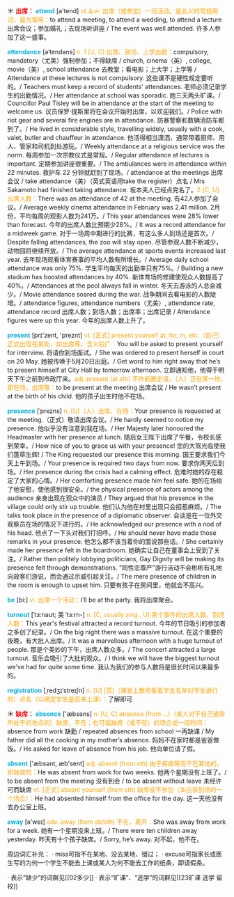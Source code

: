 ☀ <font color="red">**出席：**</font>
<font color="sky blue">**attend**</font> [ə'tend] 
<font color="orange">vt.＆vi. 出席（或参加）一场活动。是此义的常规用词，最为常用：</font>to attend a meeting, to attend a wedding, to attend a lecture 出席会议；参加婚礼；去现场听讲座 / The event was well attended. 许多人参加了这一盛事。
           
<font color="sky blue">**attendance**</font> [əˈtendəns]
<font color="orange">n. 1 [U, C] 出席、到场、上学出勤：</font>compulsory, mandatory（尤美）强制参加；不得缺席 / church, cinema（英）, college, movie（美）, school attendance 去教堂；看电影；上大学；上学等 / Attendance at these lectures is not compulsory. 这些课不是硬性规定要听的。/ Teachers must keep a record of students' attendances. 老师必须记录学生的出勤情况。/ Her attendance at school was sporadic. 她三天两头旷课。/ Councillor Paul Tisley will be in attendance at the start of the meeting to welcome us. 议员保罗·提斯里将在会议开始时出席，以欢迎我们。/ Police with riot gear and several fire engines are in attendance. 防暴警察和数辆消防车都到了。/ He lived in considerable style, travelling widely, usually with a cook, valet, butler and chauffeur in attendance. 他活得相当潇洒，通常带着厨师、用人、管家和司机到处游玩。/ Weekly attendance at a religious service was the norm. 每周参加一次宗教仪式是常规。/ Regular attendance at lectures is important. 定期参加讲座很重要。/ The ambulances were in attendance within 22 minutes. 救护车 22 分钟就赶到了现场。/ attendance at the meetings 出席会议 / take attendance（美）（英式英语用take the register）点名 / Mrs Sakamoto had finished taking attendance. 坂本夫人已经点完名了。<font color="orange">2 [C, U] 出席人数：</font>There was an attendance of 42 at the meeting. 有42人参加了会议。/ Average weekly cinema attendance in February was 2.41 million. 2月份，平均每周的观影人数为241万。/ This year attendances were 28% lower than forecast. 今年的出席人数比预期少28%。/ It was a record attendance for a midweek game. 对于一场周中期进行的比赛，有这么多人到场还是首次。/ Despite falling attendances, the zoo will stay open. 尽管参观人数不断减少，动物园将继续开放。/ The average attendance at sports events increased last year. 去年现场观看体育赛事的平均人数有所增长。/ Average daily school attendance was only 75%. 学生平均每天的出勤率只有75%。/ Building a new stadium has boosted attendances by 40%. 新体育场的修建使观众人数提高了 40%。/ Attendances at the pool always fall in winter. 冬天去游泳的人总会减少。/ Movie attendance soared during the war. 战争期间去看电影的人数陡增。/ attendance figures, attendance numbers（尤美）, attendance rate, attendance record 出席人数；到场人数；出席率；出席记录 / Attendance figures were up this year. 今年的出席人数上升了。

<font color="sky blue">**present**</font> [prɪ'zent, 'preznt] 
<font color="orange">vt. [正式] present yourself at, for, in, etc.（自己）正式出现在某处，如出席等。含义较广：</font>You will be asked to present yourself for interview. 将请你到场面试。/ She was ordered to present herself in court on 20 May. 她被传唤于5月20日出庭。/ Get word to him right away that he’s to present himself at City Hall by tomorrow afternoon. 立即通知他，他得于明天下午之前到市政厅来。<font color="orange">adj. present (at sth) 不作前置定语，（人）正在某一地，即在场，出席等：</font>to be present at the meeting 出席会议 / He wasn’t present at the birth of his child. 他的孩子出生时他不在场。
           
<font color="sky blue">**presence**</font> [ˈprezns]
<font color="orange">n. [U]（人）出席、在场：</font>Your presence is requested at the meeting.（正式）敬请出席会议。/ He hardly seemed to notice my presence. 他似乎没有注意到我在场。/ Her Majesty later honoured the Headmaster with her presence at lunch. 随后女王陛下出席了午餐，令校长感到荣幸。/ How nice of you to grace us with your presence! 您的大驾光临使我们蓬荜生辉! / The King requested our presence this morning. 国王要求我们今天上午到场。/ Your presence is required two days from now. 要求你两天后到场。/ Her presence during the crisis had a calming effect. 危难时她的存在稳定了大家的心情。/ Her comforting presence made him feel safe. 她的在场给了他安慰，使他感到很安全。/ the physical presence of actors among the audience 亲身出现在观众中的演员 / They argued that his presence in the village could only stir up trouble. 他们认为他在村里出现只会招惹麻烦。/ The talks took place in the presence of a diplomatic observer. 会谈是在一位外交观察员在场的情况下进行的。/ He acknowledged our presence with a nod of his head. 他点了一下头对我们打招呼。/ He should never have made those remarks in your presence. 他怎么都不该当着你的面说那些话。/ She certainly made her presence felt in the boardroom. 她确实让自己在董事会上受到了关注。/ Rather than politely lobbying politicians, Gay Dignity will be making its presence felt through demonstrations. “同性恋尊严”游行活动不会彬彬有礼地向政客们游说，而会通过示威引起关注。/ The mere presence of children in the room is enough to upset him. 只要有孩子在房间里，他就会不高兴。

<font color="sky blue">**be**</font> [bi:] 
<font color="orange">vi. 出席一个活动：</font>I’ll be at the party. 我将出席聚会。
           
<font color="sky blue">**turnout**</font> [ˈtɜ:naʊt; 美 ˈtɜ:rn-]
<font color="orange">n. [C, usually sing., U] 某个事件的出席人数、到场人数：</font>This year's festival attracted a record turnout. 今年的节日吸引的参加者之多创了纪录。/ On the big night there was a massive turnout. 在这个重要的夜晚，有大批人出席。/ It was a marvellous afternoon with a huge turnout of people. 那是个美妙的下午，出席人数众多。/ The concert attracted a large turnout. 音乐会吸引了大批的观众。/ I think we will have the biggest turnout we've had for quite some time. 我认为我们的参与人数将是很长时间以来最多的。
           
<font color="sky blue">**registration**</font> [ˌredʒɪˈstreɪʃn]
<font color="orange">n. [U] [英]（课堂上教师看着学生名单对学生进行的）点名（以确定学生是否来上课）：</font>了解即可

☀ <font color="red">**缺席：**</font>
<font color="sky blue">**absence**</font> ['æbsəns] 
<font color="orange">n. [U, C] absence (from ...)（某人对于自己通常所处于的地点的）缺席，不在；也可指缺席（或不在）的场合或一段时间：</font>absence from work 缺勤 / repeated absences from school 一再缺课 / My father did all the cooking in my mother’s absence. 妈妈不在家时都是爸爸做饭。/ He asked for leave of absence from his job. 他向单位请了假。

<font color="sky blue">**absent**</font> ['æbsənt, æb'sent] 
<font color="orange">adj. absent (from sth) 由于疾病等而不在某地的，即缺席的：</font>He was absent from work for two weeks. 他两个星期没有上班了。/ to be absent from the meeting 没有到会 / to be absent without leave 未经许可而缺席 <font color="orange">vt. [正式] absent yourself (from sth) 缺席或不参加（本应该到场的一个场合）：</font>He had absented himself from the office for the day. 这一天他没有去办公室上班。

<font color="sky blue">**away**</font> [ə'weɪ] 
<font color="orange">adv. away (from sb/sth) 不在，离开：</font>She was away from work for a week. 她有一个星期没来上班。/ There were ten children away yesterday. 昨天有十个孩子缺席。/ Sorry, he’s away. 对不起，他不在。

周边词汇补充：
· miss可指不在某地、没去某地、错过；
· excuse可指家长或医生写的为何一个学生不能去上课或某人为何不能去工作的纸条，即请假条。

· 表示“缺少”的词群见[[02多少]]
· 表示“旷课”、“逃学”的词群见[[23旷课 逃学 留校]]
